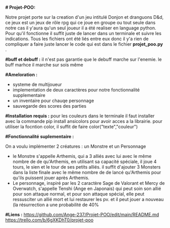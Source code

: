 **# Projet-POO:**

Notre projet porte sur la creation d'un jeu intitulé Donjon et dranguons D&d, ce jeux est un jeux de rôle rpg qui ce joue en groupe ou tout seule dans notre cas il y'aura qu'un seul joueur il a été realiser en language python. Pour qu'il fonctionne il suffit juste de lancer dans un terminale et suivre les indications. Tous les fichiers ont été liés entre eux donc il y'a rien de compliquer a faire juste lancer le code qui est dans le fichier **projet_poo.py** .

**#buff et debuff :**
il n'est pas garantie que le debuff marche sur l'enemie. le buff marhce il marche sur sois même

**#Ameloration :**
- systeme de multijoueur
- implementation de deux caractères pour notre fonctionnalité supplementaire
- un inventaire pour chauqe personnage
- sauvegarde des scores des parties 

**#Installation requis :**
 pour les couleurs dans le terminale il faut installer avec la commande pip install ansicolors pour avoir acces a la librairie.
 pour utiliser la focntion color, il suffit de faire color("texte","couleur")

**#Fonctionnalité suplementaire :**

On a voulu implémenter 2 créatures : un Monstre et un Personnage 
- le Monstre s'appelle Arthemis, qui a 3 alliés avec lui avec le même nombre de de qu'Arthemis, en utilisant sa capacité spéciale, il joue 4 tours, le sien et le tour de ses petits alliés.
il suffit d'ajouter 3 Monsters dans la liste finale avec le même nombre de de lancé qu'Arthemis pour qu'ils puissent jouer après Arthemis. 
- Le personnage, inspiré par les 2 caractère Sage de Valorant et Mercy de Overwatch, s'appelle Tenshi (Ange en Japonais) qui peut soin son allié pour son attaque normal, et pour son attaque spécial, elle peut ressusciter un allié mort et lui restaurer les pv. et il peut jouer a nouveau (la résurrection a une probabilité de 40%


**#Liens :**
https://github.com/Ange-237/Projet-POO/edit/main/README.md
https://trello.com/b/6gXKDhT0/projet-poo
